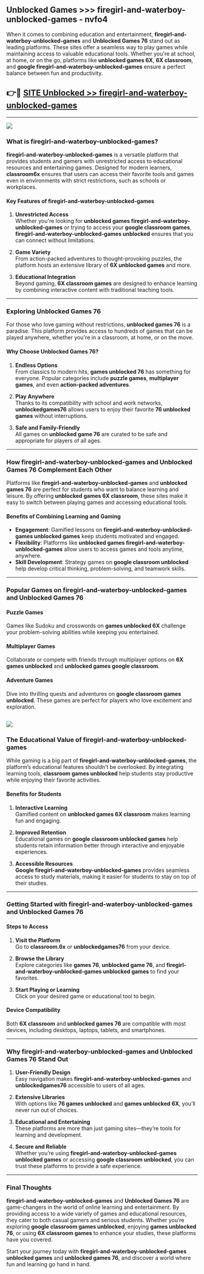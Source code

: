 ## Unblocked Games >>> firegirl-and-waterboy-unblocked-games - nvfo4 

When it comes to combining education and entertainment, **firegirl-and-waterboy-unblocked-games** and **Unblocked Games 76** stand out as leading platforms. These sites offer a seamless way to play games while maintaining access to valuable educational tools. Whether you're at school, at home, or on the go, platforms like **unblocked games 6X**, **6X classroom**, and **google firegirl-and-waterboy-unblocked-games** ensure a perfect balance between fun and productivity.
## 👉🔴 [SITE Unblocked >> firegirl-and-waterboy-unblocked-games](http://unblockedgames.edu.pl?title=firegirl-and-waterboy-unblocked-games&ref=24J)
---
<a href="http://unblockedgames.edu.pl?title=firegirl-and-waterboy-unblocked-games&ref=24J/"><img src="https://github.com/user-attachments/assets/438f12ca-57a4-47a3-8ead-c64da593a1e5"/></a>
### What is firegirl-and-waterboy-unblocked-games?  

**firegirl-and-waterboy-unblocked-games** is a versatile platform that provides students and gamers with unrestricted access to educational resources and entertaining games. Designed for modern learners, **classroom6x** ensures that users can access their favorite tools and games even in environments with strict restrictions, such as schools or workplaces.  

#### Key Features of firegirl-and-waterboy-unblocked-games  

1. **Unrestricted Access**  
   Whether you're looking for **unblocked games firegirl-and-waterboy-unblocked-games** or trying to access your **google classroom games**, **firegirl-and-waterboy-unblocked-games unblocked** ensures that you can connect without limitations.  

2. **Game Variety**  
   From action-packed adventures to thought-provoking puzzles, the platform hosts an extensive library of **6X unblocked games** and more.  

3. **Educational Integration**  
   Beyond gaming, **6X classroom games** are designed to enhance learning by combining interactive content with traditional teaching tools.  



---

### Exploring Unblocked Games 76  

For those who love gaming without restrictions, **unblocked games 76** is a paradise. This platform provides access to hundreds of games that can be played anywhere, whether you're in a classroom, at home, or on the move.  

#### Why Choose Unblocked Games 76?  

1. **Endless Options**  
   From classics to modern hits, **games unblocked 76** has something for everyone. Popular categories include **puzzle games**, **multiplayer games**, and even **action-packed adventures**.  

2. **Play Anywhere**  
   Thanks to its compatibility with school and work networks, **unblockedgames76** allows users to enjoy their favorite **76 unblocked games** without interruptions.  

3. **Safe and Family-Friendly**  
   All games on **unblocked game 76** are curated to be safe and appropriate for players of all ages.  

---

### How firegirl-and-waterboy-unblocked-games and Unblocked Games 76 Complement Each Other  

Platforms like **firegirl-and-waterboy-unblocked-games** and **unblocked games 76** are perfect for students who want to balance learning and leisure. By offering **unblocked games 6X classroom**, these sites make it easy to switch between playing games and accessing educational tools.  

#### Benefits of Combining Learning and Gaming  

- **Engagement**: Gamified lessons on **firegirl-and-waterboy-unblocked-games unblocked games** keep students motivated and engaged.  
- **Flexibility**: Platforms like **unblocked games firegirl-and-waterboy-unblocked-games** allow users to access games and tools anytime, anywhere.  
- **Skill Development**: Strategy games on **google classroom unblocked** help develop critical thinking, problem-solving, and teamwork skills.  

---

### Popular Games on firegirl-and-waterboy-unblocked-games and Unblocked Games 76  

#### Puzzle Games  

Games like Sudoku and crosswords on **games unblocked 6X** challenge your problem-solving abilities while keeping you entertained.  

#### Multiplayer Games  

Collaborate or compete with friends through multiplayer options on **6X games unblocked** and **unblocked games google classroom**.  

#### Adventure Games  

Dive into thrilling quests and adventures on **google classroom games unblocked**. These games are perfect for players who love excitement and exploration.  

<a href="http://download.freeplayer.one?title=firegirl-and-waterboy-unblocked-games&ref=23D/"><img src="https://github.com/user-attachments/assets/fe0c3e91-c8e1-489c-acf0-e2f614c12fb8"/></a>
---

### The Educational Value of firegirl-and-waterboy-unblocked-games  

While gaming is a big part of **firegirl-and-waterboy-unblocked-games**, the platform’s educational features shouldn’t be overlooked. By integrating learning tools, **classroom games unblocked** help students stay productive while enjoying their favorite activities.  

#### Benefits for Students  

1. **Interactive Learning**  
   Gamified content on **unblocked games 6X classroom** makes learning fun and engaging.  

2. **Improved Retention**  
   Educational games on **google classroom unblocked games** help students retain information better through interactive and enjoyable experiences.  

3. **Accessible Resources**  
   **Google firegirl-and-waterboy-unblocked-games** provides seamless access to study materials, making it easier for students to stay on top of their studies.  

---

### Getting Started with firegirl-and-waterboy-unblocked-games and Unblocked Games 76  

#### Steps to Access  

1. **Visit the Platform**  
   Go to **classroom.6x** or **unblockedgames76** from your device.  

2. **Browse the Library**  
   Explore categories like **games 76**, **unblocked game 76**, and **firegirl-and-waterboy-unblocked-games unblocked games** to find your favorites.  

3. **Start Playing or Learning**  
   Click on your desired game or educational tool to begin.  

#### Device Compatibility  

Both **6X classroom** and **unblocked games 76** are compatible with most devices, including desktops, laptops, tablets, and smartphones.  

---

### Why firegirl-and-waterboy-unblocked-games and Unblocked Games 76 Stand Out  

1. **User-Friendly Design**  
   Easy navigation makes **firegirl-and-waterboy-unblocked-games** and **unblockedgames76** accessible to users of all ages.  

2. **Extensive Libraries**  
   With options like **76 games unblocked** and **games unblocked 6X**, you’ll never run out of choices.  

3. **Educational and Entertaining**  
   These platforms are more than just gaming sites—they’re tools for learning and development.  

4. **Secure and Reliable**  
   Whether you’re using **firegirl-and-waterboy-unblocked-games unblocked games** or accessing **google classroom unblocked**, you can trust these platforms to provide a safe experience.  

---

### Final Thoughts  

**firegirl-and-waterboy-unblocked-games** and **Unblocked Games 76** are game-changers in the world of online learning and entertainment. By providing access to a wide variety of games and educational resources, they cater to both casual gamers and serious students. Whether you’re exploring **google classroom games unblocked**, enjoying **games unblocked 76**, or using **6X classroom games** to enhance your studies, these platforms have you covered.  

Start your journey today with **firegirl-and-waterboy-unblocked-games unblocked games** and **unblocked games 76**, and discover a world where fun and learning go hand in hand.  